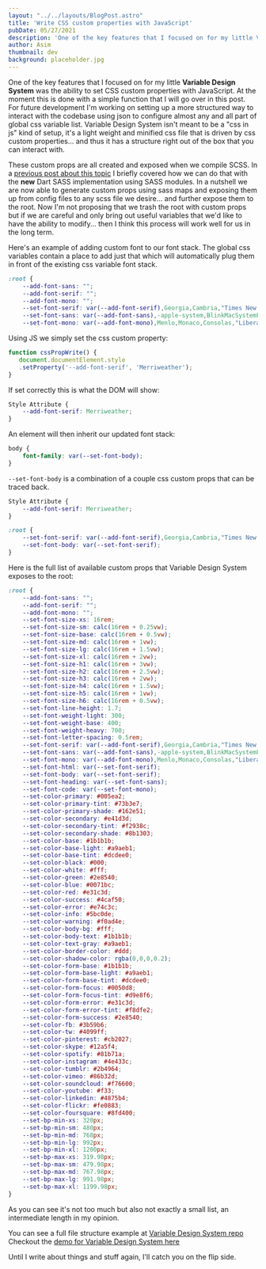 ```yaml
---
layout: "../../layouts/BlogPost.astro"
title: 'Write CSS custom properties with JavaScript'
pubDate: 05/27/2021
description: 'One of the key features that I focused on for my little Variable Design System was the ability to set CSS custom properties with JavaScript. At the moment this is done with a simple function that I will go over in this post. For future development I am working on setting up a more structured way to interact with the codebase using json to configure almost any and all part of global css variable list.'
author: Asim
thumbnail: dev
background: placeholder.jpg
---
```


One of the key features that I focused on for my little **Variable Design System** was the ability to set CSS custom properties with JavaScript. At the moment this is done with a simple function that I will go over in this post. For future development I'm working on setting up a more structured way to interact with the codebase using json to configure almost any and all part of global css variable list. Variable Design System isn't meant to be a "css in js" kind of setup, it's a light weight and minified css file that is driven by css custom properties... and thus it has a structure right out of the box that you can interact with.  

These custom props are all created and exposed when we compile SCSS. In a [previous post about this topic](https://antonsimanov.com/en/blog/designing-with-sass-modules "Designing With SASS Modules") I briefly covered how we can do that with the **new** Dart SASS implementation using SASS modules. In a nutshell we are now able to generate custom props using sass maps and exposing them up from config files to any scss file we desire... and further expose them to the root. Now I'm not proposing that we trash the root with custom props but if we are careful and only bring out useful variables that we'd like to have the ability to modify... then I think this process will work well for us in the long term. 

Here's an example of adding custom font to our font stack. The global css variables contain a place to add just that which will automatically plug them in front of the existing css variable font stack.

```css
:root {
    --add-font-sans: "";
    --add-font-serif: "";
    --add-font-mono: "";
    --set-font-serif: var(--add-font-serif),Georgia,Cambria,"Times New Roman",Times,serif;
    --set-font-sans: var(--add-font-sans),-apple-system,BlinkMacSystemFont,"Segoe UI",Roboto,"Helvetica Neue",Arial,"Noto Sans",sans-serif,"Apple Color Emoji","Segoe UI Emoji","Segoe UI Symbol","Noto Color Emoji";
    --set-font-mono: var(--add-font-mono),Menlo,Monaco,Consolas,"Liberation Mono","Courier New",monospace;
 ```
 
 Using JS we simply set the css custom property:
 
 ```js
function cssPropWrite() {
    document.documentElement.style
    .setProperty('--add-font-serif', 'Merriweather');
}
```

If set correctly this is what the DOM will show:

```css
Style Attribute {
    --add-font-serif: Merriweather;
}
```

An element will then inherit our updated font stack:

```css
body {
    font-family: var(--set-font-body);
}
```

`--set-font-body` is a combination of a couple css custom props that can be traced back.

```css
Style Attribute {
    --add-font-serif: Merriweather;
}

:root { 
    --set-font-serif: var(--add-font-serif),Georgia,Cambria,"Times New Roman",Times,serif;
    --set-font-body: var(--set-font-serif);
}
```

Here is the full list of available custom props that Variable Design System exposes to the root:

```css
:root {
    --add-font-sans: "";
    --add-font-serif: "";
    --add-font-mono: "";
    --set-font-size-xs: 16rem;
    --set-font-size-sm: calc(16rem + 0.25vw);
    --set-font-size-base: calc(16rem + 0.5vw);
    --set-font-size-md: calc(16rem + 1vw);
    --set-font-size-lg: calc(16rem + 1.5vw);
    --set-font-size-xl: calc(16rem + 2vw);
    --set-font-size-h1: calc(16rem + 3vw);
    --set-font-size-h2: calc(16rem + 2.5vw);
    --set-font-size-h3: calc(16rem + 2vw);
    --set-font-size-h4: calc(16rem + 1.5vw);
    --set-font-size-h5: calc(16rem + 1vw);
    --set-font-size-h6: calc(16rem + 0.5vw);
    --set-font-line-height: 1.7;
    --set-font-weight-light: 300;
    --set-font-weight-base: 400;
    --set-font-weight-heavy: 700;
    --set-font-letter-spacing: 0.5rem;
    --set-font-serif: var(--add-font-serif),Georgia,Cambria,"Times New Roman",Times,serif;
    --set-font-sans: var(--add-font-sans),-apple-system,BlinkMacSystemFont,"Segoe UI",Roboto,"Helvetica Neue",Arial,"Noto Sans",sans-serif,"Apple Color Emoji","Segoe UI Emoji","Segoe UI Symbol","Noto Color Emoji";
    --set-font-mono: var(--add-font-mono),Menlo,Monaco,Consolas,"Liberation Mono","Courier New",monospace;
    --set-font-html: var(--set-font-serif);
    --set-font-body: var(--set-font-serif);
    --set-font-heading: var(--set-font-sans);
    --set-font-code: var(--set-font-mono);
    --set-color-primary: #005ea2;
    --set-color-primary-tint: #73b3e7;
    --set-color-primary-shade: #162e51;
    --set-color-secondary: #e41d3d;
    --set-color-secondary-tint: #f2938c;
    --set-color-secondary-shade: #8b1303;
    --set-color-base: #1b1b1b;
    --set-color-base-light: #a9aeb1;
    --set-color-base-tint: #dcdee0;
    --set-color-black: #000;
    --set-color-white: #fff;
    --set-color-green: #2e8540;
    --set-color-blue: #0071bc;
    --set-color-red: #e31c3d;
    --set-color-success: #4caf50;
    --set-color-error: #e74c3c;
    --set-color-info: #5bc0de;
    --set-color-warning: #f0ad4e;
    --set-color-body-bg: #fff;
    --set-color-body-text: #1b1b1b;
    --set-color-text-gray: #a9aeb1;
    --set-color-border-color: #ddd;
    --set-color-shadow-color: rgba(0,0,0,0.2);
    --set-color-form-base: #1b1b1b;
    --set-color-form-base-light: #a9aeb1;
    --set-color-form-base-tint: #dcdee0;
    --set-color-form-focus: #0050d8;
    --set-color-form-focus-tint: #d9e8f6;
    --set-color-form-error: #e31c3d;
    --set-color-form-error-tint: #f8dfe2;
    --set-color-form-success: #2e8540;
    --set-color-fb: #3b59b6;
    --set-color-tw: #4099ff;
    --set-color-pinterest: #cb2027;
    --set-color-skype: #12a5f4;
    --set-color-spotify: #81b71a;
    --set-color-instagram: #4e433c;
    --set-color-tumblr: #2b4964;
    --set-color-vimeo: #86b32d;
    --set-color-soundcloud: #f76600;
    --set-color-youtube: #f33;
    --set-color-linkedin: #4875b4;
    --set-color-flickr: #fe0883;
    --set-color-foursquare: #8fd400;
    --set-bp-min-xs: 320px;
    --set-bp-min-sm: 480px;
    --set-bp-min-md: 768px;
    --set-bp-min-lg: 992px;
    --set-bp-min-xl: 1200px;
    --set-bp-max-xs: 319.98px;
    --set-bp-max-sm: 479.98px;
    --set-bp-max-md: 767.98px;
    --set-bp-max-lg: 991.98px;
    --set-bp-max-xl: 1199.98px;
}
```

As you can see it's not too much but also not exactly a small list, an intermediate length in my opinion. 

You can see a full file structure example at [Variable Design System repo](https://github.com/asimanov/variable-design-system?target=_blank&rel=noopener,noreferrer "Variable Design System GitHub repo")
Checkout the [demo for Variable Design System here](https://simanov.dev/vds/?target=_blank&rel=noopener,noreferrer "Variable Design System Demo")

Until I write about things and stuff again, I'll catch you on the flip side. 